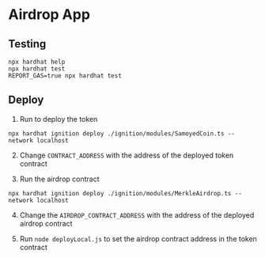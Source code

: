 # Airdrop App

## Testing

```shell
npx hardhat help
npx hardhat test
REPORT_GAS=true npx hardhat test
```

## Deploy

1. Run to deploy the token
```shell
npx hardhat ignition deploy ./ignition/modules/SamoyedCoin.ts --network localhost
```

2. Change `CONTRACT_ADDRESS` with the address of the deployed token contract

3. Run the airdrop contract
```shell
npx hardhat ignition deploy ./ignition/modules/MerkleAirdrop.ts --network localhost
```

4. Change the `AIRDROP_CONTRACT_ADDRESS` with the address of the deployed airdrop contract

5. Run `node deployLocal.js` to set the airdrop contract address in the token contract
